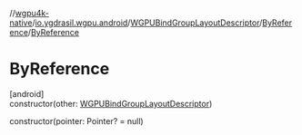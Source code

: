 //[wgpu4k-native](../../../../index.md)/[io.ygdrasil.wgpu.android](../../index.md)/[WGPUBindGroupLayoutDescriptor](../index.md)/[ByReference](index.md)/[ByReference](-by-reference.md)

# ByReference

[android]\
constructor(other: [WGPUBindGroupLayoutDescriptor](../index.md))

constructor(pointer: Pointer? = null)